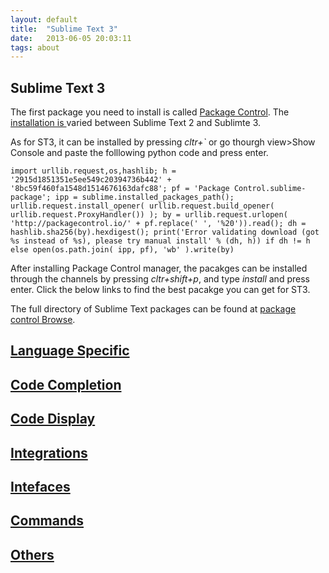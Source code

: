 ```yaml
---
layout: default
title:  "Sublime Text 3"
date:   2013-06-05 20:03:11
tags: about
---
```

## Sublime Text 3
The first package you need to install is called <a href="https://packagecontrol.io/" target="_blank">Package Control</a>. The <a href="https://packagecontrol.io/installation">installation is </a> varied between Sublime Text 2 and Sublimte 3.

As for ST3, it can be installed by pressing *cltr+`* or go thourgh view>Show Console and paste the folllowing python code and press enter.

    import urllib.request,os,hashlib; h = '2915d1851351e5ee549c20394736b442' + '8bc59f460fa1548d1514676163dafc88'; pf = 'Package Control.sublime-package'; ipp = sublime.installed_packages_path(); urllib.request.install_opener( urllib.request.build_opener( urllib.request.ProxyHandler()) ); by = urllib.request.urlopen( 'http://packagecontrol.io/' + pf.replace(' ', '%20')).read(); dh = hashlib.sha256(by).hexdigest(); print('Error validating download (got %s instead of %s), please try manual install' % (dh, h)) if dh != h else open(os.path.join( ipp, pf), 'wb' ).write(by)

After installing Package Control manager, the pacakges can be installed through the channels by pressing *cltr+shift+p*, and type *install* and press enter. Click the below links to find the best pacakge you can get for ST3. 

The full directory of Sublime Text packages can be found at <a href="https://packagecontrol.io/browse">package control Browse</a>.

## [Language Specific](../../st3/language)

## [Code Completion](../../st3/completion)

## [Code Display](../../st3/code_display)

## [Integrations](../../st3/integrations)

## [Intefaces](../../st3/interface)

## [Commands](../../st3/commands)

## [Others](../../st3/other)
